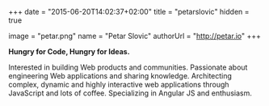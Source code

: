 +++
date = "2015-06-20T14:02:37+02:00"
title = "petarslovic"
hidden = true

image = "petar.png"
name = "Petar Slovic"
authorUrl = "http://petar.io"
+++

**Hungry for Code, Hungry for Ideas.** 

Interested in building Web products and communities. Passionate about engineering Web applications and sharing knowledge. Architecting complex, dynamic and highly interactive web applications through JavaScript and lots of coffee. Specializing in Angular JS and enthusiasm.